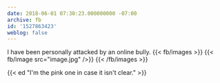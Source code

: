 ```yaml
---
date: 2018-06-01 07:30:23.000000000 -07:00
archive: fb
id: '1527863423'
weblog: false
---
```


I have been personally attacked by an online bully.
{{< fb/images >}}
{{< fb/image src="image.jpg" />}}
{{< /fb/images >}}

{{< ed "I'm the pink one in case it isn't clear." >}}